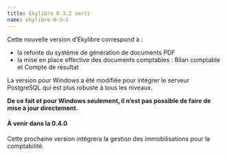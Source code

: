 ```yaml
---
title: Ekylibre 0.3.2 sorti
name: ekylibre-0-3-2
---
```

Cette nouvelle version d’Ekylibre correspond à :

  - la refonte du système de génération de documents PDF
  - la mise en place effective des documents comptables : Bilan comptable et Compte de résultat

La version pour Windows a été modifiée pour intégrer le serveur PostgreSQL qui est plus robuste à tous les niveaux.

**De ce fait et pour Windows seulement, il n’est pas possible de faire de mise à jour directement.**

#### À venir dans la 0.4.0

Cette prochaine version intégrera la gestion des immobilisations pour la comptabilité.
